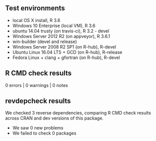 ## Test environments

* local OS X install, R 3.6
* Windows 10 Enterprise (local VM), R 3.6
* ubuntu 14.04 trusty (on travis-ci), R 3.2 - devel
* Windows Server 2012 R2 (on appveyor), R 3.6.1
* win-builder (devel and release)
* Windows Server 2008 R2 SP1 (on R-hub), R-devel
* Ubuntu Linux 16.04 LTS + GCD (on R-hub), R-release
* Fedora Linux + clang + gfortran (on R-hub), R-devel

## R CMD check results

0 errors | 0 warnings | 0 notes

## revdepcheck results

We checked 3 reverse dependencies, comparing R CMD check results across CRAN and dev versions of this package.

 * We saw 0 new problems
 * We failed to check 0 packages
